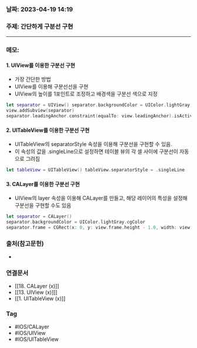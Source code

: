 ### 날짜: 2023-04-19 14:19

### 주제:  간단하게 구분선 구현
---
### 메모: 
#### 1.  UIView를 이용한 구분선 구현
- 가장 간단한 방법 
- UIView를 이용해 구분선선을 구현
- UIView의 높이를 1포인트로 조정하고 배경색을 구분선 색으로 지정
~~~ swift 
let separator = UIView() separator.backgroundColor = UIColor.lightGray separator.translatesAutoresizingMaskIntoConstraints = false 
view.addSubview(separator)  
separator.leadingAnchor.constraint(equalTo: view.leadingAnchor).isActive = true separator.trailingAnchor.constraint(equalTo: view.trailingAnchor).isActive = true separator.bottomAnchor.constraint(equalTo: view.bottomAnchor).isActive = true separator.heightAnchor.constraint(equalToConstant: 1.0).isActive = true
~~~
#### 2.  UITableView를 이용한 구분선 구현
- UITableView의 separatorStyle 속성을 이용해 구분선을 구현할 수 있음. 
- 이 속성의 값을 .singleLine으로 설정하면 테이블 뷰의 각 셀 사이에 구분선이 자동으로 그려짐
~~~ swift 
let tableView = UITableView() tableView.separatorStyle = .singleLine
~~~
#### 3.  CALayer를 이용한 구분선 구현
- UIView의 layer 속성을 이용해 CALayer를 만들고, 해당 레이어의 특성을 설정해 구분선을 구현할 수도 있음
~~~ swift 
let separator = CALayer()
separator.backgroundColor = UIColor.lightGray.cgColor
separator.frame = CGRect(x: 0, y: view.frame.height - 1.0, width: view.frame.width, height: 1.0) view.layer.addSublayer(separator)
~~~

### 출처(참고문헌) 
- 

### 연결문서 
- [[18. CALayer (x)]]
- [[13. UIView (x)]]]
- [[1. UITableView (x)]]

### Tag
- #IOS/CALayer 
- #IOS/UIView
- #IOS/UITableView